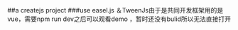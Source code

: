 ##a createjs project
###use easel.js ＆TweenJs由于是共同开发框架用的是vue，需要npm run dev之后可以观看demo ，暂时还没有bulid所以无法直接打开
